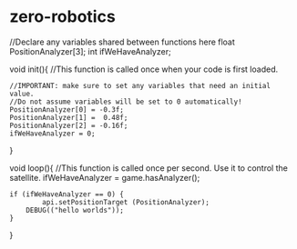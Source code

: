 # zero-robotics

//Declare any variables shared between functions here
float PositionAnalyzer[3];
int ifWeHaveAnalyzer;

void init(){
	//This function is called once when your code is first loaded.

	//IMPORTANT: make sure to set any variables that need an initial value.
	//Do not assume variables will be set to 0 automatically!
	PositionAnalyzer[0] = -0.3f;
	PositionAnalyzer[1] =  0.48f;
	PositionAnalyzer[2] = -0.16f;
	ifWeHaveAnalyzer = 0;
	
}


void loop(){
	//This function is called once per second.  Use it to control the satellite.
	 ifWeHaveAnalyzer = game.hasAnalyzer();
	
	if (ifWeHaveAnalyzer == 0) {
        	api.setPositionTarget (PositionAnalyzer);
	    DEBUG(("hello worlds"));
	}
	
}

